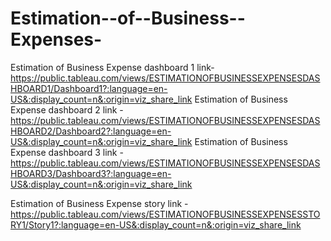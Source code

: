 # Estimation--of--Business--Expenses-


Estimation of Business Expense dashboard 1 link- https://public.tableau.com/views/ESTIMATIONOFBUSINESSEXPENSESDASHBOARD1/Dashboard1?:language=en-US&:display_count=n&:origin=viz_share_link
Estimation of Business Expense dashboard 2 link -https://public.tableau.com/views/ESTIMATIONOFBUSINESSEXPENSESDASHBOARD2/Dashboard2?:language=en-US&:display_count=n&:origin=viz_share_link
Estimation of Business Expense dashboard 3 link -https://public.tableau.com/views/ESTIMATIONOFBUSINESSEXPENSESDASHBOARD3/Dashboard3?:language=en-US&:display_count=n&:origin=viz_share_link

Estimation of Business Expense story link -https://public.tableau.com/views/ESTIMATIONOFBUSINESSEXPENSESSTORY1/Story1?:language=en-US&:display_count=n&:origin=viz_share_link
